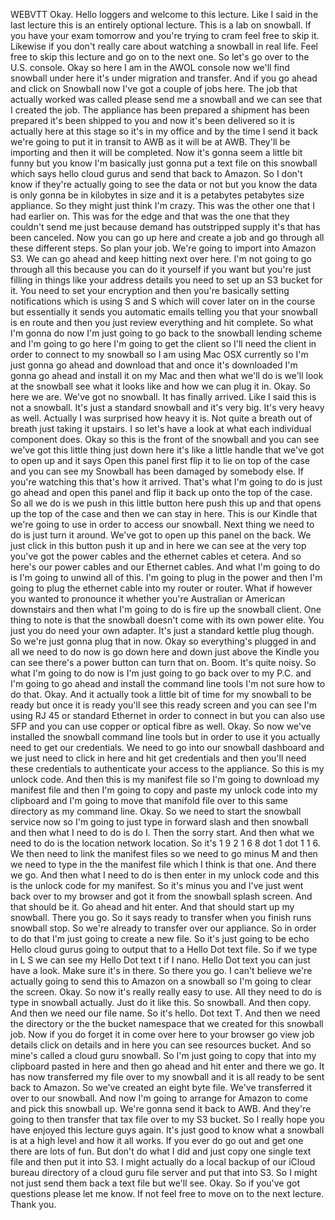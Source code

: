  
 WEBVTT 
 Okay. 
 Hello loggers and welcome to this lecture. 
 Like I said in the last lecture this is an entirely optional lecture. 
 This is a lab on snowball. 
 If you have your exam tomorrow and you're trying to cram feel free to skip it. 
 Likewise if you don't really care about watching a snowball in real life. 
 Feel free to skip this lecture and go on to the next one. 
 So let's go over to the U.S. console. 
 Okay so here I am in the AWOL console now we'll find snowball under here it's under migration and transfer. 
 And if you go ahead and click on Snowball now I've got a couple of jobs here. 
 The job that actually worked was called please send me a snowball and we can see that I created the 
 job. 
 The appliance has been prepared a shipment has been prepared it's been shipped to you and now it's been 
 delivered so it is actually here at this stage so it's in my office and by the time I send it back we're 
 going to put it in transit to AWB as it will be at AWB. 
 They'll be importing and then it will be completed. 
 Now it's gonna seem a little bit funny but you know I'm basically just gonna put a text file on this 
 snowball which says hello cloud gurus and send that back to Amazon. 
 So I don't know if they're actually going to see the data or not but you know the data is only gonna 
 be in kilobytes in size and it is a petabytes petabytes size appliance. 
 So they might just think I'm crazy. 
 This was the other one that I had earlier on. 
 This was for the edge and that was the one that they couldn't send me just because demand has outstripped 
 supply it's that has been canceled. 
 Now you can go up here and create a job and go through all these different steps. 
 So plan your job. 
 We're going to import into Amazon S3. 
 We can go ahead and keep hitting next over here. 
 I'm not going to go through all this because you can do it yourself if you want but you're just filling 
 in things like your address details you need to set up an S3 bucket for it. 
 You need to set your encryption and then you're basically setting notifications which is using S and 
 S which will cover later on in the course but essentially it sends you automatic emails telling you 
 that your snowball is en route and then you just review everything and hit complete. 
 So what I'm gonna do now I'm just going to go back to the snowball lending scheme and I'm going to go 
 here I'm going to get the client so I'll need the client in order to connect to my snowball so I am 
 using Mac OSX currently so I'm just gonna go ahead and download that and once it's downloaded I'm gonna 
 go ahead and install it on my Mac and then what we'll do is we'll look at the snowball see what it looks 
 like and how we can plug it in. 
 Okay. 
 So here we are. 
 We've got no snowball. 
 It has finally arrived. 
 Like I said this is not a snowball. 
 It's just a standard snowball and it's very big. 
 It's very heavy as well. 
 Actually I was surprised how heavy it is. 
 Not quite a breath out of breath just taking it upstairs. 
 I so let's have a look at what each individual component does. 
 Okay so this is the front of the snowball and you can see we've got this little thing just down here 
 it's like a little handle that we've got to open up and it says Open this panel first flip it to lie 
 on top of the case and you can see my Snowball has been damaged by somebody else. 
 If you're watching this that's how it arrived. 
 That's what I'm going to do is just go ahead and open this panel and flip it back up onto the top of 
 the case. 
 So all we do is we push in this little button here push this up and that opens up the top of the case 
 and then we can stay in here. 
 This is our Kindle that we're going to use in order to access our snowball. 
 Next thing we need to do is just turn it around. 
 We've got to open up this panel on the back. 
 We just click in this button push it up and in here we can see at the very top you've got the power 
 cables and the ethernet cables et cetera. 
 And so here's our power cables and our Ethernet cables. 
 And what I'm going to do is I'm going to unwind all of this. 
 I'm going to plug in the power and then I'm going to plug the ethernet cable into my router or router. 
 What if however you wanted to pronounce it whether you're Australian or American downstairs and then 
 what I'm going to do is fire up the snowball client. 
 One thing to note is that the snowball doesn't come with its own power elite. 
 You just you do need your own adapter. 
 It's just a standard kettle plug though. 
 So we're just gonna plug that in now. 
 Okay so everything's plugged in and all we need to do now is go down here and down just above the Kindle 
 you can see there's a power button can turn that on. 
 Boom. 
 It's quite noisy. 
 So what I'm going to do now is I'm just going to go back over to my P.C. and I'm going to go ahead and 
 install the command line tools I'm not sure how to do that. 
 Okay. 
 And it actually took a little bit of time for my snowball to be ready but once it is ready you'll see 
 this ready screen and you can see I'm using RJ 45 or standard Ethernet in order to connect in but you 
 can also use SFP and you can use copper or optical fibre as well. 
 Okay. 
 So now we've installed the snowball command line tools but in order to use it you actually need to get 
 our credentials. 
 We need to go into our snowball dashboard and we just need to click in here and hit get credentials 
 and then you'll need these credentials to authenticate your access to the appliance. 
 So this is my unlock code. 
 And then this is my manifest file so I'm going to download my manifest file and then I'm going to copy 
 and paste my unlock code into my clipboard and I'm going to move that manifold file over to this same 
 directory as my command line. 
 Okay. 
 So we need to start the snowball service now so I'm going to just type in forward slash and then snowball 
 and then what I need to do is do I. 
 Then the sorry start. 
 And then what we need to do is the location network location. 
 So it's 1 9 2 1 6 8 dot 1 dot 1 1 6. 
 We then need to link the manifest files so we need to go minus M and then we need to type in the the 
 manifest file which I think is that one. 
 And there we go. 
 And then what I need to do is then enter in my unlock code and this is the unlock code for my manifest. 
 So it's minus you and I've just went back over to my browser and got it from the snowball splash screen. 
 And that should be it. 
 Go ahead and hit enter. 
 And that should start up my snowball. 
 There you go. 
 So it says ready to transfer when you finish runs snowball stop. 
 So we're already to transfer over our appliance. 
 So in order to do that I'm just going to create a new file. 
 So it's just going to be echo Hello cloud gurus going to output that to a Hello Dot text file. 
 So if we type in L S we can see my Hello Dot text t if I nano. 
 Hello Dot text you can just have a look. 
 Make sure it's in there. 
 So there you go. 
 I can't believe we're actually going to send this to Amazon on a snowball so I'm going to clear the 
 screen. 
 Okay. 
 So now it's really really easy to use. 
 All they need to do is type in snowball actually. 
 Just do it like this. 
 So snowball. 
 And then copy. 
 And then we need our file name. 
 So it's hello. 
 Dot text T. 
 And then we need the directory or the the bucket namespace that we created for this snowball job. 
 Now if you do forget it in come over here to your browser go view job details click on details and in 
 here you can see resources bucket. 
 And so mine's called a cloud guru snowball. 
 So I'm just going to copy that into my clipboard pasted in here and then go ahead and hit enter 
 and there we go. 
 It has now transferred my file over to my snowball and it is all ready to be sent back to Amazon. 
 So we've created an eight byte file. 
 We've transferred it over to our snowball. 
 And now I'm going to arrange for Amazon to come and pick this snowball up. 
 We're gonna send it back to AWB. 
 And they're going to then transfer that tax file over to my S3 bucket. 
 So I really hope you have enjoyed this lecture guys again. 
 It's just good to know what a snowball is at a high level and how it all works. 
 If you ever do go out and get one there are lots of fun. 
 But don't do what I did and just copy one single text file and then put it into S3. 
 I might actually do a local backup of our iCloud bureau directory of a cloud guru file server and put 
 that into S3. 
 So I might not just send them back a text file but we'll see. 
 Okay. 
 So if you've got questions please let me know. 
 If not feel free to move on to the next lecture. 
 Thank you.
